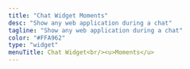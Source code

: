 ```yaml
---
title: "Chat Widget Moments"
desc: "Show any web application during a chat"
tagline: "Show any web application during a chat"
color: "#FFA962"
type: "widget"
menuTitle: Chat Widget<br/><u>Moments</u>
---
```

